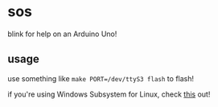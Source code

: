 # sos
blink for help on an Arduino Uno!

## usage
use something like `make PORT=/dev/ttyS3 flash` to flash!

if you're using Windows Subsystem for Linux, check [this](https://docs.microsoft.com/en-us/archive/blogs/wsl/serial-support-on-the-windows-subsystem-for-linux) out!
